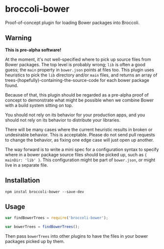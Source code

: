 # broccoli-bower

Proof-of-concept plugin for loading Bower packages into Broccoli.

## Warning

**This is pre-alpha software!**

At the moment, it's not well-specified where to pick up source files from
Bower packages. The top level is probably wrong; `lib` is often a good guess;
the `main` property in `bower.json` points at files too. This plugin uses
heuristics to pick the `lib` directory and/or `main` files, and returns an
array of trees-(hopefully)-containing-the-source-code for each bower package
found.

Because of that, this plugin should be regarded as a pre-alpha proof of
concept to demonstrate what might be possible when we combine Bower with a
build system sitting on top.

You should not rely on its behavior for your production apps, and you should
not rely on its behavior to distribute your libraries.

There will be many cases where the current heuristic results in broken or
undesirable behavior. This is acceptable. Please do not send pull requests to
change the behavior, as fixing one edge case will just open up another.

The way forward is to write a mini spec for a configuration syntax to specify
where in a bower package source files should be picked up, such as `{ mainDir:
'lib' }`. This configuration might be part of `bower.json`, or might live in a
separate file.

## Installation

```
npm instal broccoli-bower --save-dev
```

## Usage

```js
var findBowerTrees = require('broccoli-bower');

var bowerTrees = findBowerTrees();
```

Then pass `bowerTrees` into other plugins to have the files in your bower
packages picked up by them.
